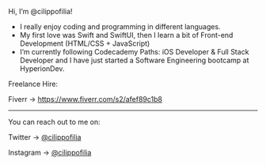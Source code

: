 Hi, I’m @cilippofilia!

- I really enjoy coding and programming in different languages.
- My first love was Swift and SwiftUI, then I learn a bit of Front-end Development (HTML/CSS + JavaScript)
- I’m currently following Codecademy Paths: iOS Developer & Full Stack Developer and I have just started a Software Engineering bootcamp at HyperionDev.


Freelance Hire:

Fiverr    -> https://www.fiverr.com/s2/afef89c1b8

---

You can reach out to me on:

Twitter   -> [@cilippofilia](https://www.twitter.com/cilippofilia)

Instagram -> [@cilippofilia](https://www.instagram.com/cilippofilia)


<!---
cilippofilia/cilippofilia is a ✨ special ✨ repository because its `README.md` (this file) appears on your GitHub profile.
You can click the Preview link to take a look at your changes.
--->

